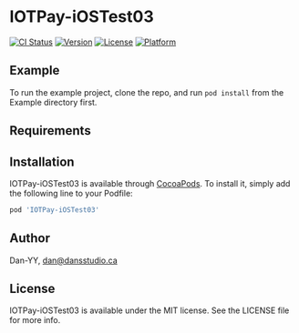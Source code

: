 # IOTPay-iOSTest03

[![CI Status](https://img.shields.io/travis/Dan-YY/IOTPay-iOSTest03.svg?style=flat)](https://travis-ci.org/Dan-YY/IOTPay-iOSTest03)
[![Version](https://img.shields.io/cocoapods/v/IOTPay-iOSTest03.svg?style=flat)](https://cocoapods.org/pods/IOTPay-iOSTest03)
[![License](https://img.shields.io/cocoapods/l/IOTPay-iOSTest03.svg?style=flat)](https://cocoapods.org/pods/IOTPay-iOSTest03)
[![Platform](https://img.shields.io/cocoapods/p/IOTPay-iOSTest03.svg?style=flat)](https://cocoapods.org/pods/IOTPay-iOSTest03)

## Example

To run the example project, clone the repo, and run `pod install` from the Example directory first.

## Requirements

## Installation

IOTPay-iOSTest03 is available through [CocoaPods](https://cocoapods.org). To install
it, simply add the following line to your Podfile:

```ruby
pod 'IOTPay-iOSTest03'
```

## Author

Dan-YY, dan@dansstudio.ca

## License

IOTPay-iOSTest03 is available under the MIT license. See the LICENSE file for more info.

